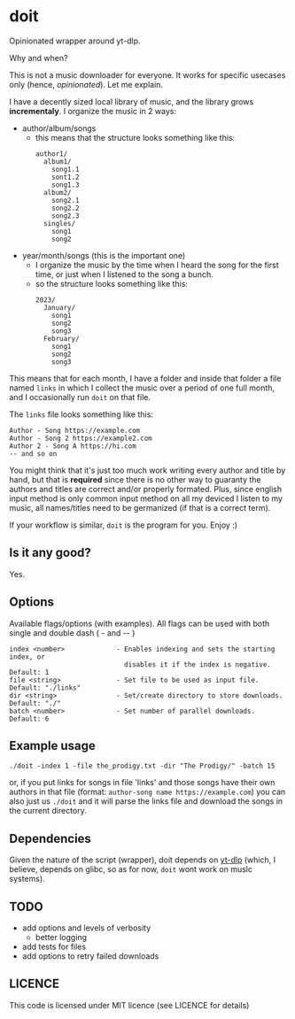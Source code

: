 # doit

Opinionated wrapper around yt-dlp.

Why and when?

This is not a music downloader for everyone. It works for specific usecases only
(hence, _opinionated_). Let me explain.

I have a decently sized local library of music, and the library grows
**incrementaly**. I organize the music in 2 ways:

- author/album/songs
  - this means that the structure looks something like this:
    ```
    author1/
      album1/
        song1.1
        sont1.2
        song1.3
      album2/
        song2.1
        song2.2
        song2.3
      singles/
        song1
        song2
    ```
- year/month/songs (this is the important one)
  - I organize the music by the time when I heard the song for the first time,
    or just when I listened to the song a bunch.
  - so the structure looks something like this:
    ```
    2023/
      January/
        song1
        song2
        song3
      February/
        song1
        song2
        song3
    ```

This means that for each month, I have a folder and inside that folder a file
named `links` in which I collect the music over a period of one full month, and
I occasionally run `doit` on that file.

The `links` file looks something like this:

```
Author - Song https://example.com
Author - Song 2 https://example2.com
Author 2 - Song A https://hi.com
-- and so on
```

You might think that it's just too much work writing every author and title by
hand, but that is **required** since there is no other way to guaranty the
authors and titles are correct and/or properly formated. Plus, since english
input method is only common input method on all my deviced I listen to my music,
all names/titles need to be germanized (if that is a correct term).

If your workflow is similar, `doit` is the program for you. Enjoy :)

## Is it any good?

Yes.

## Options

Available flags/options (with examples). All flags can be used with both single 
and double dash ( - and -- )

```
index <number>             - Enables indexing and sets the starting index, or 
                             disables it if the index is negative. Default: 1
file <string>              - Set file to be used as input file. Default: "./links"
dir <string>               - Set/create directory to store downloads. Default: "./"
batch <number>             - Set number of parallel downloads. Default: 6
```

## Example usage

`./doit -index 1 -file the_prodigy.txt -dir "The Prodigy/" -batch 15`

or, if you put links for songs in file 'links' and those songs have their own
authors in that file (format: `author-song name https://example.com`) you can
also just us `./doit` and it will parse the links file and download the songs in
the current directory.

## Dependencies

Given the nature of the script (wrapper), doit depends on
[yt-dlp](https://github.com/yt-dlp/yt-dlp) (which, I believe, depends on glibc,
so as for now, `doit` wont work on muslc systems).

## TODO

- add options and levels of verbosity
  - better logging
- add tests for files
- add options to retry failed downloads 

## LICENCE

This code is licensed under MIT licence (see LICENCE for details)